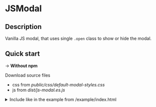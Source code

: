 # JSModal

## Description

Vanilla JS modal, that uses single `.open` class to show or hide the modal.

## Quick start

-> **Without npm**

Download source files
- css from _public/css/default-modal-styles.css_
- js from _dist/js-modal.es.js_
<details>

<summary> 
Include like in the example from /example/index.html 
</summary>

```html
<link rel="stylesheet" href="default-modal-styles.css">
<script src="js-modal.es.js"></script>
<script> const modal = new Modal('modal', true) </script>
<button onclick="modal.openModal()">Open modal</button>

<div id="modal" class="modal">
    <div class="modal-overlay"></div>
    <div class="modal-card">
        <div class="modal-body">
            <div class="modal-header">Modal</div>
            <div class="modal-content">Content</div>
            <div class="modal-footer">
                <button class="modal-close">Close</button>
            </div>
        </div>
    </div>
</div>
```
</details>
    